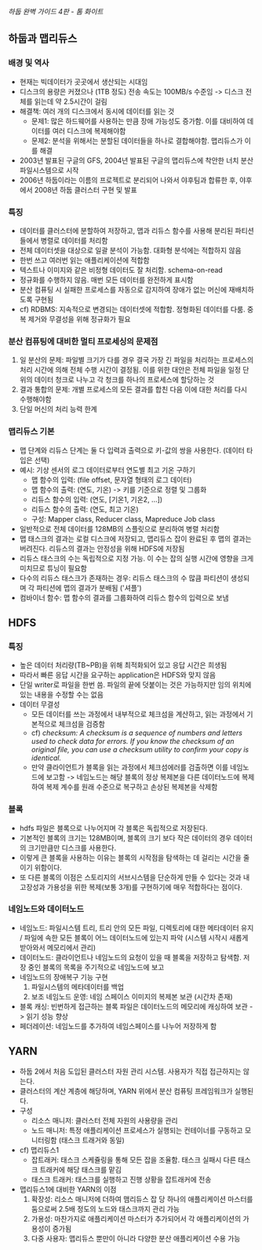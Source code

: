 *하둡 완벽 가이드 4판 - 톰 화이트*

## 하둡과 맵리듀스
### 배경 및 역사
- 현재는 빅데이터가 곳곳에서 생산되는 시대임
- 디스크의 용량은 커졌으나 (1TB 정도) 전송 속도는 100MB/s 수준임 -> 디스크 전체를 읽는데 약 2.5시간이 걸림
- 해결책: 여러 개의 디스크에서 동시에 데이터를 읽는 것
  - 문제1: 많은 하드웨어를 사용하는 만큼 장애 가능성도 증가함. 이를 대비하여 데이터를 여러 디스크에 복제해야함
  - 문제2: 분석을 위해서는 분할된 데이터들을 하나로 결합해야함. 맵리듀스가 이를 해결
- 2003년 발표된 구글의 GFS, 2004년 발표된 구글의 맵리듀스에 착안한 너치 분산 파일시스템으로 시작
- 2006년 하둡이라는 이름의 프로젝트로 분리되어 나와서 야후팀과 합류한 후, 야후에서 2008년 하둡 클러스터 구현 및 발표

### 특징
- 데이터를 클러스터에 분할하여 저장하고, 맵과 리듀스 함수를 사용해 분리된 파티션들에서 병렬로 데이터를 처리함
- 전체 데이터셋을 대상으로 일괄 분석이 가능함. 대화형 분석에는 적합하지 않음
- 한번 쓰고 여러번 읽는 애플리케이션에 적합함
- 텍스트나 이미지와 같은 비정형 데이터도 잘 처리함. schema-on-read
- 정규화를 수행하지 않음. 매번 모든 데이터를 완전하게 표시함
- 분산 컴퓨팅 시 실패한 프로세스를 자동으로 감지하여 장애가 없는 머신에 재배치하도록 구현됨
- cf) RDBMS: 지속적으로 변경되는 데이터셋에 적합함. 정형화된 데이터를 다룸. 중복 제거와 무결성을 위해 정규화가 필요

### 분산 컴퓨팅에 대비한 멀티 프로세싱의 문제점
1) 일 분산의 문제: 파일별 크기가 다를 경우 결국 가장 긴 파일을 처리하는 프로세스의 처리 시간에 의해 전체 수행 시간이 결정됨. 이를 위한 대안은 전체 파일을 일정 단위의 데이터 청크로 나누고 각 청크를 하나의 프로세스에 할당하는 것
2) 결과 통합의 문제: 개별 프로세스의 모든 결과를 합친 다음 이에 대한 처리를 다시 수행해야함
3) 단일 머신의 처리 능력 한계

### 맵리듀스 기본
- 맵 단계와 리듀스 단계는 둘 다 입력과 출력으로 키-값의 쌍을 사용한다. (데이터 타입은 선택)
- 예시: 기상 센서의 로그 데이터로부터 연도별 최고 기온 구하기
  - 맵 함수의 입력: (file offset, 문자열 형태의 로그 데이터)
  - 맵 함수의 출력: (연도, 기온) -> 키를 기준으로 정렬 및 그룹화
  - 리듀스 함수의 입력: (연도, [기온1, 기온2, ...])
  - 리듀스 함수의 출력: (연도, 최고 기온)
  - 구성: Mapper class, Reducer class, Mapreduce Job class
- 일반적으로 전체 데이터를 128MB의 스플릿으로 분리하여 병렬 처리함
- 맵 태스크의 결과는 로컬 디스크에 저장되고, 맵리듀스 잡이 완료된 후 맵의 결과는 버려진다. 리듀스의 결과는 안정성을 위해 HDFS에 저장됨
- 리듀스 태스크의 수는 독립적으로 지정 가능. 이 수는 잡의 실행 시간에 영향을 크게 미치므로 튜닝이 필요함 
- 다수의 리듀스 태스크가 존재하는 경우: 리듀스 태스크의 수 많큼 파티션이 생성되며 각 파티션에 맵의 결과가 분배됨 ('셔플')
- 컴바이너 함수: 맵 함수의 결과를 그룹화하여 리듀스 함수의 입력으로 보냄

## HDFS
### 특징
- 높은 데이터 처리량(TB~PB)을 위해 최적화되어 있고 응답 시간은 희생됨
- 따라서 빠른 응답 시간을 요구하는 application은 HDFS와 맞지 않음
- 단일 writer로 파일을 한번 씀. 파일의 끝에 덧붙이는 것은 가능하지만 임의 위치에 있는 내용을 수정할 수는 없음
- 데이터 무결성
  - 모든 데이터를 쓰는 과정에서 내부적으로 체크섬을 계산하고, 읽는 과정에서 기본적으로 체크섬을 검증함
  - cf) *checksum: A checksum is a sequence of numbers and letters used to check data for errors. If you know the checksum of an original file, you can use a checksum utility to confirm your copy is identical.*
  - 만약 클라이언트가 블록을 읽는 과정에서 체크섬에러를 검출하면 이를 네임노드에 보고함 -> 네임노드는 해당 블록의 정상 복제본을 다른 데이터노드에 복제하여 복제 계수를 원래 수준으로 복구하고 손상된 복제본을 삭제함

### 블록
- hdfs 파일은 블록으로 나누어지며 각 블록은 독립적으로 저장된다.
- 기본적인 블록의 크기는 128MB이며, 블록의 크기 보다 작은 데이터의 경우 데이터의 크기만큼만 디스크를 사용한다.
- 이렇게 큰 블록을 사용하는 이유는 블록의 시작점을 탐색하는 데 걸리는 시간을 줄이기 위함이다.
- 또 다른 블록의 이점은 스토리지의 서브시스템을 단순하게 만들 수 있다는 것과 내고장성과 가용성을 위한 복제(보통 3개)를 구현하기에 매우 적합하다는 점이다.

### 네임노드와 데이터노드
- 네임노드: 파일시스템 트리, 트리 안의 모든 파일, 디렉토리에 대한 메타데이터 유지 / 파일에 속한 모든 블록이 어느 데이터노드에 있는지 파악 (시스템 시작시 새롭게 받아와서 메모리에서 관리)
- 데이터노드: 클라이언트나 네임노드의 요청이 있을 때 블록을 저장하고 탐색함. 저장 중인 블록의 목록을 주기적으로 네임노드에 보고
- 네임노드의 장애복구 기능 구현
  1) 파일시스템의 메타데이터를 백업
  2) 보조 네임노드 운영: 네임 스페이스 이미지의 복제본 보관 (시간차 존재)
- 블록 캐싱: 빈번하게 접근하는 블록 파일은 데이터노드의 메모리에 캐싱하여 보관 -> 읽기 성능 향상
- 페더레이션: 네임노드를 추가하여 네임스페이스를 나누어 저장하게 함

## YARN
- 하둡 2에서 처음 도입된 클러스터 자원 관리 시스템. 사용자가 직접 접근하지는 않는다.
- 클러스터의 계산 계층에 해당하며, YARN 위에서 분산 컴퓨팅 프레임워크가 실행된다.
- 구성
  - 리소스 매니저: 클러스터 전체 자원의 사용량을 관리
  - 노드 매니저: 특정 애플리케이션 프로세스가 실행되는 컨테이너를 구동하고 모니터링함 (태스크 트래거와 동일)
- cf) 맵리듀스1 
  - 잡트래커: 태스크 스케쥴링을 통해 모든 잡을 조율함. 태스크 실패시 다른 태스크 트래커에 해당 태스크를 맡김
  - 태스크 트래커: 태스크를 실행하고 진행 상황을 잡트래커에 전송
- 맵리듀스1에 대비한 YARN의 이점
  1) 확장성: 리소스 매니저에 더하여 맴리듀스 잡 당 하나의 애플리케이션 마스터를 둠으로써 2.5배 정도의 노드와 태스크까지 관리 가능
  2) 가용성: 마찬가지로 애플리케이션 마스터가 추가되어서 각 애플리케이션의 가용성이 증가됨
  3) 다중 사용자: 맵리듀스 뿐만이 아니라 다양한 분산 애플리케이션 수용 가능
